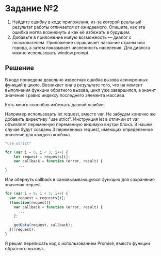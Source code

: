 # Задание №2

1. Найдите ошибку в коде приложения, из-за которой реальный результат работы отличается от ожидаемого. Опишите, как эта ошибка могла возникнуть и как её избежать в будущем.
2. Добавьте в приложение новую возможность — диалог с пользователем. Приложение спрашивает название страны или города, а затем показывает численность населения. Для диалога можно использовать window.prompt.

## Решение

В коде приведена довольно известная ошибка вызова асинхронных функций в цикле. Возникает она в результате того, что на момент выполнения функции обратного вызова, цикл уже завершился, а значит значение i равно индексу последнего элемента массива.

Есть много способов избежать данной ошибки.

Например использовать let request, вместо var. Не забудем конечно же добавить директиву "use strict". Инструкция let в отличии от var объявляет переменную переменную видимую внутри блока. В нашем случае будут созданы 3 переменных request, имеющих определенное значение для каждого колбэка.
```javascript
"use strict"

for (var i = 0; i < 3; i++) {
    let request = requests[i];
    var callback = function (error, result) {
	  ...
}
```

Или обернуть callback в самовызывающуюся функцию для сохранения значения request.
```javascript
for (var i = 0; i < 3; i++) {
  var request = requests[i];
  (function(request){
    var callback = function (error, result) {
      ...   
    };
	
    getData(request, callback);
  })(request);
}
```

Я решил переписать код с использованием Promise, вместо функции обратного вызова. 
